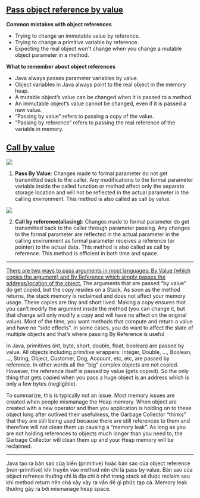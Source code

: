 ## [Pass object reference by value](https://www.infoworld.com/article/3512039/does-java-pass-by-reference-or-pass-by-value.html)
**Common mistakes with object references**
- Trying to change an immutable value by reference.
- Trying to change a primitive variable by reference.
- Expecting the real object won't change when you change a mutable object parameter in a method.

**What to remember about object references**
- Java always passes parameter variables by value.
- Object variables in Java always point to the real object in the memory heap.
- A mutable object’s value can be changed when it is passed to a method.
- An immutable object’s value cannot be changed, even if it is passed a new value.
- “Passing by value” refers to passing a copy of the value.
- “Passing by reference” refers to passing the real reference of the variable in memory.

## [Call by value](https://www.geeksforgeeks.org/parameter-passing-techniques-in-java-with-examples/?ref=lbp)

![](https://media.geeksforgeeks.org/wp-content/cdn-uploads/Call-By-Value.png)

1. **Pass By Value**: Changes made to formal parameter do not get transmitted back to the caller. Any modifications to the formal parameter variable inside the called function or method affect only the separate storage location and will not be reflected in the actual parameter in the calling environment. This method is also called as call by value.

![](https://media.geeksforgeeks.org/wp-content/uploads/20190220113437/CallByReferenceJava.png)

2. **Call by reference(aliasing)**: Changes made to formal parameter do get transmitted back to the caller through parameter passing. Any changes to the formal parameter are reflected in the actual parameter in the calling environment as formal parameter receives a reference (or pointer) to the actual data. This method is also called as call by reference. This method is efficient in both time and space.

-------------

[There are two ways to pass arguments in most languages: By Value (which copies the argument) and By Reference which simply passes the address/location of the object.](https://www.quora.com/Does-the-fact-that-Java-makes-copies-of-variables-when-passed-into-methods-make-it-bad-for-memory-usage-What-are-the-advantages-of-this-principle)
The arguments that are passed “by value” do get copied, but the copy resides on a Stack. As soon as the method returns, the stack memory is reclaimed and does not affect your memory usage. These copies are tiny and short lived. Making a copy ensures that you can’t modify the argument inside the method (you can change it, but that change will only modify a copy and will have no affect on the original value). Most of the time, you want methods that compute and return a value and have no “side effects”. In some cases, you do want to affect the state of multiple objects and that’s where passing By Reference is useful

In Java, primitives (int, byte, short, double, float, boolean) are passed by value. All objects including primitive wrappers: Integer, Double, …, Boolean, …, String, Object, Customer, Dog, Account, etc, etc, are passed by reference. In other words all the “big” complex objects are not copied. However, the reference itself is passed by value (gets copied). So the only thing that gets copied when you pass a huge object is an address which is only a few bytes (negligible).

To summarize, this is typically not an issue. Most memory issues are created when people mismanage the Heap memory. When object are created with a new operator and then you application is holding on to these object long after outlived their usefulness, the Garbage Collector “thinks” that they are still being used because there are still references to them and therefore will not clean them up causing a “memory leak”. As long as you are not holding references to objects much longer than you need to, the Garbage Collector will clean them up and your Heap memory will be reclaimed.

-----

Java tạo ra bản sao của biến (primitive) hoặc bản sao của object reference (non-primitive) khi truyền vào method nên chỉ là pass by value. Bản sao của object refrence thường chỉ là địa chỉ ô nhớ trong stack sẽ được reclaim sau khi method return nên chả xảy xảy ra vấn đề gì phức tạp cả. Memory leak thường gây ra bởi mismanage heap space.